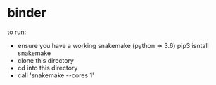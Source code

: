 # binder

to run:


- ensure you have a working snakemake (python => 3.6) pip3 isntall snakemake
- clone this directory
- cd into this directory
- call 'snakemake --cores 1'
